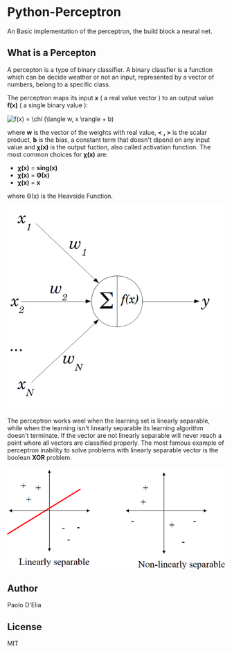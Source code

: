 # Python-Perceptron

An Basic implementation of the perceptron, the build block a neural net.



## What is a Percepton

A percepton is a type of binary classifier. A binary classfier is a function
which can be decide weather or not an input, represented by a vector of numbers,
belong to a specific class. 

The perceptron maps its input **x** ( a real value vector ) to an output value **f(x)** ( a single binary value ):

<img src="http://www.sciweavers.org/tex2img.php?eq=f%28x%29%20%3D%20%5Cchi%20%28%5Clangle%20w%2C%20x%20%5Crangle%20%2B%20b%29&bc=White&fc=Black&im=jpg&fs=12&ff=arev&edit=0" align="center" border="0" alt="f(x) = \chi (\langle w, x \rangle + b)" width="164" height="19" />

where **w** is the vector of the weights with real value, **< , >** is the scalar product,
**b** is the bias,  a constant term that doesn't dipend on any input value and **χ(x)** is the output fuction, also called 
activation function. 
The most common choices for **χ(x)** are:

- **χ(x)** = **sing(x)**
- **χ(x)** = **Θ(x)**
- **χ(x)** = **x**

where Θ(x) is the Heavside Function.

![perceptron](./assets/img/perceptron.png)


The perceptron works weel when the learning set is linearly separable, while when the learning isn't linearly separable
its learning algorithm doesn't terminate. If the vector are not linearly separable will never reach a point where all vectors are 
classified properly. The most famous example of perceptron inability to solve problems with linearly separable vector is the 
boolean **XOR** problem.

![lin_space](./assets/img/linearly_and_non_linearly_space.png)

## Author

Paolo D'Elia

## License 

MIT
